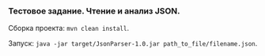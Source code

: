 ### Тестовое задание. Чтение и анализ JSON.

Сборка проекта: `mvn clean install`.

Запуск: `java -jar target/JsonParser-1.0.jar path_to_file/filename.json`.
